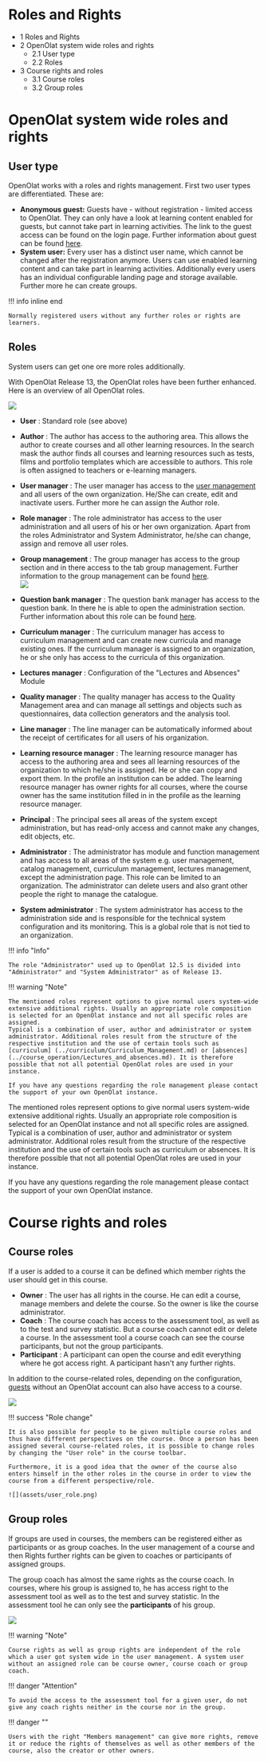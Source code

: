 # Roles and Rights

  * 1 Roles and Rights 
  * 2 OpenOlat system wide roles and rights
    * 2.1 User type
    * 2.2 Roles
  * 3 Course rights and roles
    * 3.1 Course roles
    * 3.2 Group roles

# OpenOlat system wide roles and rights

## User type

OpenOlat works with a roles and rights management. First two user types are
differentiated. These are:

  *  **Anonymous guest:**  Guests have - without registration - limited access to OpenOlat. They can only have a look at learning content enabled for guests, but cannot take part in learning activities. The link to the guest access can be found on the login page. Further information about guest can be found [here](Guest_access.md). 
  *  **System user:**  Every user has a distinct user name, which cannot be changed after the registration anymore. Users can use enabled learning content and can take part in learning activities. Additionally every users has an individual configurable landing page and storage available. Further more he can create groups. 

!!! info inline end

    Normally registered users without any further roles or rights are learners.

## Roles

System users can get one ore more roles additionally.

With OpenOlat Release 13, the OpenOlat roles have been further enhanced. Here
is an overview of all OpenOlat roles.

![](assets/Rollen_EN.png)

  *  **User** : Standard role (see above)

  *  **Author** : The author has access to the authoring area. This allows the author to create courses and all other learning resources. In the search mask the author finds all courses and learning resources such as tests, films and portfolio templates which are accessible to authors. This role is often assigned to teachers or e-learning managers.

  *  **User manager** : The user manager has access to the [user management](User+management.html) and all users of the own organization. He/She can create, edit and inactivate users. Further more he can assign the Author role.

  *  **Role manager** : The role administrator has access to the user administration and all users of his or her own organization. Apart from the roles Administrator and System Administrator, he/she can change, assign and remove all user roles.

  *  **Group management** : The group manager has access to the group section and in there access to the tab group management. Further information to the group management can be found [here](https://confluence.openolat.org/display/OO130EN/Group+Management).  
![](assets/EN_groupmanagement.png)  

  *  **Question bank manager** : The question bank manager has access to the question bank. In there he is able to open the administration section. Further information about this role can be found [here](https://confluence.openolat.org/display/OO112DE/Question+Bank+Administration).
  *  **Curriculum manager** : The curriculum manager has access to curriculum management and can create new curricula and manage existing ones. If the curriculum manager is assigned to an organization, he or she only has access to the curricula of this organization.
  *  **Lectures manager** : Configuration of the "Lectures and Absences" Module

  *  **Quality manager** : The quality manager has access to the Quality Management area and can manage all settings and objects such as questionnaires, data collection generators and the analysis tool.

  *  **Line manager** : The line manager can be automatically informed about the receipt of certificates for all users of his organization.

  *  **Learning resource manager** : The learning resource manager has access to the authoring area and sees all learning resources of the organization to which he/she is assigned. He or she can copy and export them. In the profile an institution can be added. The learning resource manager has owner rights for all courses, where the course owner has the same institution filled in in the profile as the learning resource manager.

  *  **Principal** : The principal sees all areas of the system except administration, but has read-only access and cannot make any changes, edit objects, etc. 

  *  **Administrator** : The administrator has module and function management and has access to all areas of the system e.g. user management, catalog management, curriculum management, lectures management, except the administration page. This role can be limited to an organization. The administrator can delete users and also grant other people the right to manage the catalogue.

  *  **System administrator** : The system administrator has access to the administration side and is responsible for the technical system configuration and its monitoring. This is a global role that is not tied to an organization.

  

!!! info "Info"

    The role "Administrator" used up to OpenOlat 12.5 is divided into "Administrator" and "System Administrator" as of Release 13.

!!! warning "Note"

    The mentioned roles represent options to give normal users system-wide extensive additional rights. Usually an appropriate role composition is selected for an OpenOlat instance and not all specific roles are assigned.
    Typical is a combination of user, author and administrator or system administrator. Additional roles result from the structure of the respective institution and the use of certain tools such as [curriculum] (../curriculum/Curriculum_Management.md) or [absences](../course_operation/Lectures_and_absences.md). It is therefore possible that not all potential OpenOlat roles are used in your instance.
    
    If you have any questions regarding the role management please contact the support of your own OpenOlat instance.

The mentioned roles represent options to give normal users system-wide
extensive additional rights. Usually an appropriate role composition is
selected for an OpenOlat instance and not all specific roles are assigned.
Typical is a combination of user, author and administrator or system
administrator. Additional roles result from the structure of the respective
institution and the use of certain tools such as curriculum or absences. It is
therefore possible that not all potential OpenOlat roles are used in your
instance.

If you have any questions regarding the role management please contact the
support of your own OpenOlat instance.

# Course rights and roles  

## Course roles

If a user is added to a course it can be defined which member rights the user
should get in this course.  

  *  **Owner** : The user has all rights in the course. He can edit a course, manage members and delete the course. So the owner is like the course administrator.
  *  **Coach** : The course coach has access to the assessment tool, as well as to the test and survey statistic. But a course coach cannot edit or delete a course. In the assessment tool a course coach can see the course participants, but not the group participants.
  *  **Participant** : A participant can open the course and edit everything where he got access right. A participant hasn't any further rights.

In addition to the course-related roles, depending on the configuration,
[guests](Guest_access.md) without an OpenOlat account can also have access
to a course.

![](assets/en_rights.png)

!!! success "Role change"
  
    It is also possible for people to be given multiple course roles and thus have different perspectives on the course. Once a person has been assigned several course-related roles, it is possible to change roles by changing the "User role" in the course toolbar.
    
    Furthermore, it is a good idea that the owner of the course also enters himself in the other roles in the course in order to view the course from a different perspective/role.
    
    ![](assets/user_role.png)

## Group roles

If groups are used in courses, the members can be registered either as
participants or as group coaches. In the user management of a course and then
Rights further rights can be given to coaches or participants of assigned
groups.  

The group coach has almost the same rights as the course coach. In courses,
where his group is assigned to, he has access right to the assessment tool as
well as to the test and survey statistic. In the assessment tool he can only
see the **participants** of his group.

![](assets/memebers_managent15.png)

!!! warning "Note"

    Course rights as well as group rights are independent of the role which a user got system wide in the user management. A system user without an assigned role can be course owner, course coach or group coach. 
    
!!! danger "Attention"
    
    To avoid the access to the assessment tool for a given user, do not give any coach rights neither in the course nor in the group.

!!! danger ""

    Users with the right "Members management" can give more rights, remove it or reduce the rights of themselves as well as other members of the course, also the creator or other owners.

